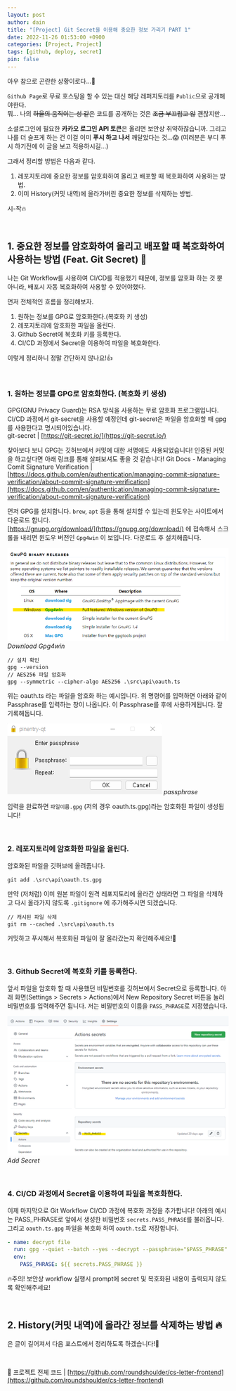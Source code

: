 ```yaml
---
layout: post
author: dain
title: "[Project] Git Secret을 이용해 중요한 정보 가리기 PART 1"
date: 2022-11-26 01:53:00 +0900
categories: [Project, Project]
tags: [github, deploy, secret]
pin: false
---
```


아우 참으로 곤란한 상황이로다...🤔

`Github Page`로 무료 호스팅을 할 수 있는 대신 해당 레퍼지토리를 `Public`으로 공개해야한다.  
뭐... 나의 ~~하울의 움직이는 성 같은~~ 코드를 공개하는 것은 ~~조금 부끄럽고 않~~ 괜찮지만...

소셜로그인에 필요한 **카카오 로그인 API 토큰**은 올리면 보안상 취약하잖습니까.
그리고 나를 더 슬프게 하는 건 이걸 이미 **푸시 하고 나서** 깨달았다는 것...😱
(여러분은 부디 푸시 하기전에 이 글을 보고 적용하시길...)

그래서 정리할 방법은 다음과 같다.

1. 레포지토리에 중요한 정보를 암호화하여 올리고 배포할 때 복호화하여 사용하는 방법.
2. 이미 History(커밋 내역)에 올라가버린 중요한 정보를 삭제하는 방법.

시-작🔥

<br/>

## 1. 중요한 정보를 암호화하여 올리고 배포할 때 복호화하여 사용하는 방법 (Feat. Git Secret) 🔐

나는 Git Workflow를 사용하여 CI/CD를 적용했기 때문에, 정보를 암호화 하는 것 뿐 아니라, 배포시 자동 복호화하여 사용할 수 있어야했다.

먼저 전체적인 흐름을 정리해보자.

1. 원하는 정보를 GPG로 암호화한다.(복호화 키 생성)
2. 레포지토리에 암호화한 파일을 올린다.
3. Github Secret에 복호화 키를 등록한다.
4. CI/CD 과정에서 Secret을 이용하여 파일을 복호화한다.

이렇게 정리하니 정말 간단하지 않나요!👍

<br/>

### 1. 원하는 정보를 GPG로 암호화한다. (복호화 키 생성)

GPG(GNU Privacy Guard)는 RSA 방식을 사용하는 무료 암호화 프로그램입니다. CI/CD 과정에서 git-secret을 사용할 예정인데 git-secret은 파일을 암호화할 때 gpg를 사용한다고 명시되어있습니다.  
git-secret | [https://git-secret.io/](https://git-secret.io/)

찾아보다 보니 GPG는 깃허브에서 커밋에 대한 서명에도 사용되었습니다! 인증된 커밋을 하고싶다면 아래 링크를 통해 살펴보셔도 좋을 것 같습니다!
Git Docs - Managing Comit Signature Verification | [https://docs.github.com/en/authentication/managing-commit-signature-verification/about-commit-signature-verification](https://docs.github.com/en/authentication/managing-commit-signature-verification/about-commit-signature-verification)

먼저 GPG를 설치합니다. `brew`, `apt` 등을 통해 설치할 수 있는데 윈도우는 사이트에서 다운로드 합니다.  
 [https://gnupg.org/download/](https://gnupg.org/download/) 에 접속해서 스크롤을 내리면 윈도우 버전인 `Gpg4win` 이 보입니다. 다운로드 후 설치해줍니다.

![GPG Download Site](/assets/img/post/1126_gpg.png)
_Download Gpg4win_

```terminal
// 설치 확인
gpg --version
// AES256 파일 암호화
gpg --symmetric --cipher-algo AES256 .\src\api\oauth.ts
```

위는 oauth.ts 라는 파일을 암호화 하는 예시입니다. 위 명령어를 입력하면 아래와 같이 Passphrase를 입력하는 창이 나옵니다. 이 Passphrase를 후에 사용하게됩니다. 잘 기록해둡니다.

![GPG Download Site](/assets/img/post/1126_passphrase.png)
_passphrase_

입력을 완료하면 `파일이름.gpg` (저의 경우 oauth.ts.gpg)라는 암호화된 파일이 생성됩니다!

<br/>

### 2. 레포지토리에 암호화한 파일을 올린다.

암호화된 파일을 깃허브에 올려줍니다.

```
git add .\src\api\oauth.ts.gpg
```

만약 (저처럼) 이미 원본 파일이 원격 레포지토리에 올라간 상태라면 그 파일을 삭제하고 다시 올라가지 않도록 `.gitignore` 에 추가해주시면 되겠습니다.

```
// 캐시된 파일 삭제
git rm --cached .\src\api\oauth.ts
```

커밋하고 푸시해서 복호화된 파일이 잘 올라갔는지 확인해주세요!🙂

<br/>

### 3. Github Secret에 복호화 키를 등록한다.

앞서 파일을 암호화 할 때 사용했던 비밀번호를 깃허브에서 Secret으로 등록합니다. 아래 화면(Settings > Secrets > Actions)에서 New Repository Secret 버튼을 눌러 비밀번호를 입력해주면 됩니다. 저는 비밀번호의 이름을 `PASS_PHRASE`로 지정했습니다.

![Github](/assets/img/post/1126_secret.png)
_Add Secret_

<br/>

### 4. CI/CD 과정에서 Secret을 이용하여 파일을 복호화한다.

이제 마지막으로 Git Workflow CI/CD 과정에 복호화 과정을 추가합니다! 아래의 예시는 PASS_PHRASE로 앞에서 생성한 비밀번호 `secrets.PASS_PHRASE`를 불러옵니다. 그리고
`oauth.ts.gpg` 파일을 복호화 하여 `oauth.ts`로 저장합니다.

```yml
- name: decrypt file
  run: gpg --quiet --batch --yes --decrypt --passphrase="$PASS_PHRASE" --output src/api/oauth.ts src/api/oauth.ts.gpg
  env:
    PASS_PHRASE: ${{ secrets.PASS_PHRASE }}
```

🔥주의! 보안상 workflow 실행시 prompt에 secret 및 복호화된 내용이 출력되지 않도록 확인해주세요!

<br/>

## 2. History(커밋 내역)에 올라간 정보를 삭제하는 방법 🔥

은 글이 길어져서 다음 포스트에서 정리하도록 하겠습니다!🙂

<br/>

🐢 프로젝트 전체 코드 | [https://github.com/roundshoulder/cs-letter-frontend](https://github.com/roundshoulder/cs-letter-frontend)
